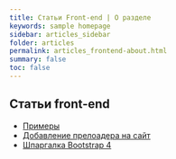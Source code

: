 ```yaml
---
title: Статьи Front-end | О разделе
keywords: sample homepage
sidebar: articles_sidebar
folder: articles
permalink: articles_frontend-about.html
summary: false
toc: false
---
```


## Статьи front-end
* [Примеры](/my_notepad/articles_frontend-examples.html)
* [Добавление прелоадера на сайт](/my_notepad/articles-front-add-preloader.html)
* [Шпаргалка Bootstrap 4](/my_notepad/articles-front-bootstrap-4-shpora.html)

